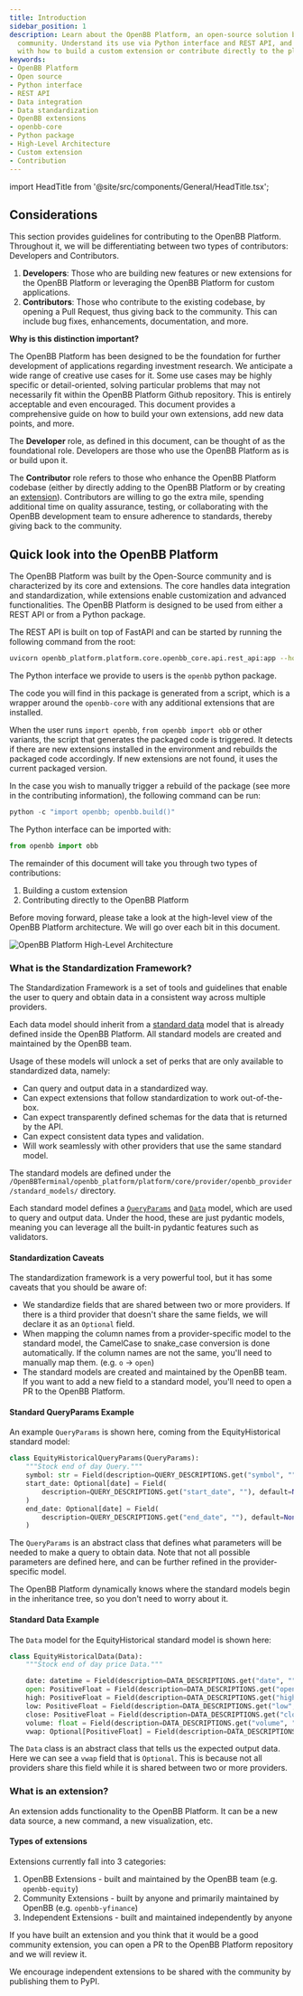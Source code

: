 ```yaml
---
title: Introduction
sidebar_position: 1
description: Learn about the OpenBB Platform, an open-source solution built by the
  community. Understand its use via Python interface and REST API, and acquaint yourself
  with how to build a custom extension or contribute directly to the platform
keywords:
- OpenBB Platform
- Open source
- Python interface
- REST API
- Data integration
- Data standardization
- OpenBB extensions
- openbb-core
- Python package
- High-Level Architecture
- Custom extension
- Contribution
---
```


import HeadTitle from '@site/src/components/General/HeadTitle.tsx';

<HeadTitle title="Introduction - Development | OpenBB Platform Docs" />

## Considerations

This section provides guidelines for contributing to the OpenBB Platform.
Throughout it, we will be differentiating between two types of contributors: Developers and Contributors.

1. **Developers**: Those who are building new features or new extensions for the OpenBB Platform or leveraging the OpenBB Platform for custom applications.
2. **Contributors**: Those who contribute to the existing codebase, by opening a Pull Request, thus giving back to the community.  This can include bug fixes, enhancements, documentation, and more.

**Why is this distinction important?**

The OpenBB Platform has been designed to be the foundation for further development of applications regarding investment research. We anticipate a wide range of creative use cases for it. Some use cases may be highly specific or detail-oriented, solving particular problems that may not necessarily fit within the OpenBB Platform Github repository. This is entirely acceptable and even encouraged. This document provides a comprehensive guide on how to build your own extensions, add new data points, and more.

The **Developer** role, as defined in this document, can be thought of as the foundational role. Developers are those who use the OpenBB Platform as is or build upon it.

The **Contributor** role refers to those who enhance the OpenBB Platform codebase (either by directly adding to the OpenBB Platform or by creating an [extension](/platform/extensions)). Contributors are willing to go the extra mile, spending additional time on quality assurance, testing, or collaborating with the OpenBB development team to ensure adherence to standards, thereby giving back to the community.

## Quick look into the OpenBB Platform

The OpenBB Platform was built by the Open-Source community and is characterized by its core and extensions. The core handles data integration and standardization, while extensions enable customization and advanced functionalities. The OpenBB Platform is designed to be used from either a REST API or from a Python package.

The REST API is built on top of FastAPI and can be started by running the following command from the root:

```bash
uvicorn openbb_platform.platform.core.openbb_core.api.rest_api:app --host 0.0.0.0 --port 8000 --reload
```

The Python interface we provide to users is the `openbb` python package.

The code you will find in this package is generated from a script, which is a wrapper around the `openbb-core` with any additional extensions that are installed.

When the user runs `import openbb`, `from openbb import obb` or other variants, the script that generates the packaged code is triggered. It detects if there are new extensions installed in the environment and rebuilds the packaged code accordingly. If new extensions are not found, it uses the current packaged version.

In the case you wish to manually trigger a rebuild of the package (see more in the contributing information), the following command can be run:

```python
python -c "import openbb; openbb.build()"
```

The Python interface can be imported with:

```python
from openbb import obb
```

The remainder of this document will take you through two types of contributions:

1. Building a custom extension
2. Contributing directly to the OpenBB Platform

Before moving forward, please take a look at the high-level view of the OpenBB Platform architecture. We will go over each bit in this document.

<picture>
  <source media="(prefers-color-scheme: dark)" srcset="https://github.com/OpenBB-finance/OpenBBTerminal/assets/48914296/6125cbf2-ff5b-4cd8-b5b8-452cd8d84418"/>
  <img alt="OpenBB Platform High-Level Architecture" src="https://github.com/OpenBB-finance/OpenBBTerminal/assets/48914296/6125cbf2-ff5b-4cd8-b5b8-452cd8d84418"/>
</picture>

### What is the Standardization Framework?

The Standardization Framework is a set of tools and guidelines that enable the user to query and obtain data in a consistent way across multiple providers.

Each data model should inherit from a [standard data](platform/provider/openbb_provider/standard_models) model that is already defined inside the OpenBB Platform. All standard models are created and maintained by the OpenBB team.

Usage of these models will unlock a set of perks that are only available to standardized data, namely:

- Can query and output data in a standardized way.
- Can expect extensions that follow standardization to work out-of-the-box.
- Can expect transparently defined schemas for the data that is returned by the API.
- Can expect consistent data types and validation.
- Will work seamlessly with other providers that use the same standard model.

The standard models are defined under the `/OpenBBTerminal/openbb_platform/platform/core/provider/openbb_provider/standard_models/` directory.

Each standard model defines a [`QueryParams`](https://github.com/OpenBB-finance/OpenBBTerminal/blob/develop/openbb_platform/platform/provider/openbb_provider/abstract/query_params.py) and [`Data`](https://github.com/OpenBB-finance/OpenBBTerminal/blob/develop/openbb_platform/platform/provider/openbb_provider/abstract/data.py) model, which are used to query and output data. Under the hood, these are just pydantic models, meaning you can leverage all the built-in pydantic features such as validators.

#### Standardization Caveats

The standardization framework is a very powerful tool, but it has some caveats that you should be aware of:

- We standardize fields that are shared between two or more providers. If there is a third provider that doesn't share the same fields, we will declare it as an `Optional` field.
- When mapping the column names from a provider-specific model to the standard model, the CamelCase to snake_case conversion is done automatically. If the column names are not the same, you'll need to manually map them. (e.g. `o` -> `open`)
- The standard models are created and maintained by the OpenBB team. If you want to add a new field to a standard model, you'll need to open a PR to the OpenBB Platform.

#### Standard QueryParams Example

An example `QueryParams` is shown here, coming from the EquityHistorical standard model:

```python
class EquityHistoricalQueryParams(QueryParams):
    """Stock end of day Query."""
    symbol: str = Field(description=QUERY_DESCRIPTIONS.get("symbol", ""))
    start_date: Optional[date] = Field(
        description=QUERY_DESCRIPTIONS.get("start_date", ""), default=None
    )
    end_date: Optional[date] = Field(
        description=QUERY_DESCRIPTIONS.get("end_date", ""), default=None
    )
```

The `QueryParams` is an abstract class that defines what parameters will be needed to make a query to obtain data.  Note that not all possible parameters are defined here, and can be further refined in the provider-specific model.

The OpenBB Platform dynamically knows where the standard models begin in the inheritance tree, so you don't need to worry about it.

#### Standard Data Example

The `Data` model for the EquityHistorical standard model is shown here:

```python
class EquityHistoricalData(Data):
    """Stock end of day price Data."""

    date: datetime = Field(description=DATA_DESCRIPTIONS.get("date", ""))
    open: PositiveFloat = Field(description=DATA_DESCRIPTIONS.get("open", ""))
    high: PositiveFloat = Field(description=DATA_DESCRIPTIONS.get("high", ""))
    low: PositiveFloat = Field(description=DATA_DESCRIPTIONS.get("low", ""))
    close: PositiveFloat = Field(description=DATA_DESCRIPTIONS.get("close", ""))
    volume: float = Field(description=DATA_DESCRIPTIONS.get("volume", ""))
    vwap: Optional[PositiveFloat] = Field(description=DATA_DESCRIPTIONS.get("vwap", ""), default=None)
```

The `Data` class is an abstract class that tells us the expected output data. Here we can see a `vwap` field that is `Optional`. This is because not all providers share this field while it is shared between two or more providers.

### What is an extension?

An extension adds functionality to the OpenBB Platform. It can be a new data source, a new command, a new visualization, etc.

#### Types of extensions

Extensions currently fall into 3 categories:

1. OpenBB Extensions - built and maintained by the OpenBB team (e.g. `openbb-equity`)
2. Community Extensions - built by anyone and primarily maintained by OpenBB (e.g. `openbb-yfinance`)
3. Independent Extensions - built and maintained independently by anyone

If you have built an extension and you think that it would be a good community extension, you can open a PR to the OpenBB Platform repository and we will review it.

We encourage independent extensions to be shared with the community by publishing them to PyPI.
